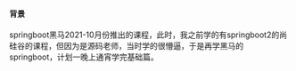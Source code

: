 #### 背景

springboot黑马2021-10月份推出的课程，此时，我之前学的有springboot2的尚硅谷的课程，但因为是源码老师，当时学的很懵逼，于是再学黑马的springboot，计划一晚上通宵学完基础篇。